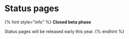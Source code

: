 # Status pages

{% hint style="info" %}
**Closed beta phase**

Status pages will be released early this year.
{% endhint %}
